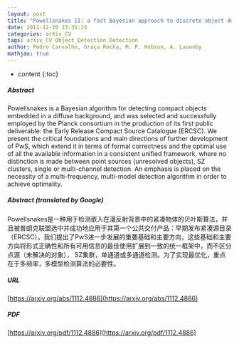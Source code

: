 ```yaml
---
layout: post
title: "Powellsnakes II: a fast Bayesian approach to discrete object detection in multi-frequency astronomical data sets"
date: 2011-12-20 23:35:23
categories: arXiv_CV
tags: arXiv_CV Object_Detection Detection
author: Pedro Carvalho, Graça Rocha, M. P. Hobson, A. Lasenby
mathjax: true
---
```


* content
{:toc}

##### Abstract
Powellsnakes is a Bayesian algorithm for detecting compact objects embedded in a diffuse background, and was selected and successfully employed by the Planck consortium in the production of its first public deliverable: the Early Release Compact Source Catalogue (ERCSC). We present the critical foundations and main directions of further development of PwS, which extend it in terms of formal correctness and the optimal use of all the available information in a consistent unified framework, where no distinction is made between point sources (unresolved objects), SZ clusters, single or multi-channel detection. An emphasis is placed on the necessity of a multi-frequency, multi-model detection algorithm in order to achieve optimality.

##### Abstract (translated by Google)
Powellsnakes是一种用于检测嵌入在漫反射背景中的紧凑物体的贝叶斯算法，并且被普朗克联盟选中并成功地应用于其第一个公共交付产品：早期发布紧凑源目录（ERCSC）。我们提出了PwS进一步发展的重要基础和主要方向，这些基础和主要方向将形式正确性和所有可用信息的最佳使用扩展到一致的统一框架中，而不区分点源（未解决的对象）， SZ集群，单通道或多通道检测。为了实现最优化，重点在于多频率，多模型检测算法的必要性。

##### URL
[https://arxiv.org/abs/1112.4886](https://arxiv.org/abs/1112.4886)

##### PDF
[https://arxiv.org/pdf/1112.4886](https://arxiv.org/pdf/1112.4886)

